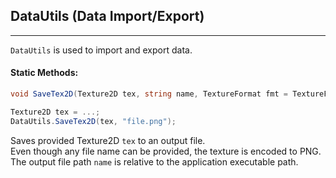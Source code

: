 ## DataUtils (Data Import/Export)
***

`DataUtils` is used to import and export data.

#### Static Methods:

```csharp
void SaveTex2D(Texture2D tex, string name, TextureFormat fmt = TextureFormat.ARGB32)

Texture2D tex = ...;
DataUtils.SaveTex2D(tex, "file.png");
```

Saves provided Texture2D `tex` to an output file.<br/>
Even though any file name can be provided, the texture is encoded to PNG.<br/>
The output file path `name` is relative to the application executable path.